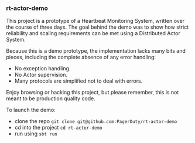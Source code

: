 ### rt-actor-demo

This project is a prototype of a Heartbeat Monitoring System, written over the course of three days.
The goal behind the demo was to show how strict reliability and scaling requirements can be met
using a Distributed Actor System.

Because this is a demo prototype, the implementation lacks many bits and pieces, including the
complete absence of any error handling:
 - No exception handling.
 - No Actor supervision.
 - Many protocols are simplified not to deal with errors.

Enjoy browsing or hacking this project, but please remember, this is not meant to be production
quality code.

To launch the demo:
- clone the repo ```git clone git@github.com:PagerDuty/rt-actor-demo```
- cd into the project ```cd rt-actor-demo```
- run using ```sbt run```
